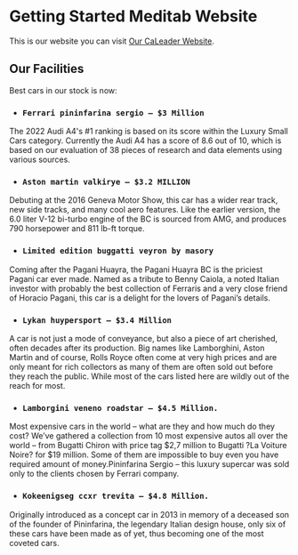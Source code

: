 # Getting Started Meditab Website

This is our website you can visit [Our CaLeader Website](https://affectionate-meitner-d1c2c2.netlify.app/).

## Our Facilities

Best cars in our stock is now:

* ### `Ferrari pininfarina sergio – $3 Million`

The 2022 Audi A4's #1 ranking is based on its score within the Luxury Small Cars category. Currently the Audi A4 has a score of 8.6 out of 10, which is based on our evaluation of 38 pieces of research and data elements using various sources.

* ### `Aston martin valkirye – $3.2 MILLION`

Debuting at the 2016 Geneva Motor Show, this car has a wider rear track, new side tracks, and many cool aero features. Like the earlier version, the 6.0 liter V-12 bi-turbo engine of the BC is sourced from AMG, and produces 790 horsepower and 811 lb-ft torque. 


* ### `Limited edition buggatti veyron by masory`

Coming after the Pagani Huayra, the Pagani Huayra BC is the priciest Pagani car ever made. Named as a tribute to Benny Caiola, a noted Italian investor with probably the best collection of Ferraris and a very close friend of Horacio Pagani, this car is a delight for the lovers of Pagani’s details. 

* ### `Lykan huypersport – $3.4 Million`

A car is not just a mode of conveyance, but also a piece of art cherished, often decades after its production. Big names like Lamborghini, Aston Martin and of course, Rolls Royce often come at very high prices and are only meant for rich collectors as many of them are often sold out before they reach the public. While most of the cars listed here are wildly out of the reach for most.


* ### `Lamborgini veneno roadstar – $4.5 Million.`

Most expensive cars in the world – what are they and how much do they cost? We’ve gathered a collection from 10 most expensive autos all over the world – from Bugatti Chiron with price tag $2,7 million to Bugatti ?La Voiture Noire? for $19 million. Some of them are impossible to buy even you have required amount of money.Pininfarina Sergio – this luxury supercar was sold only to the clients chosen by Ferrari company. 


* ### `Kokeenigseg ccxr trevita – $4.8 Million.`

Originally introduced as a concept car in 2013 in memory of a deceased son of the founder of Pininfarina, the legendary Italian design house, only six of these cars have been made as of yet, thus becoming one of the most coveted cars. 